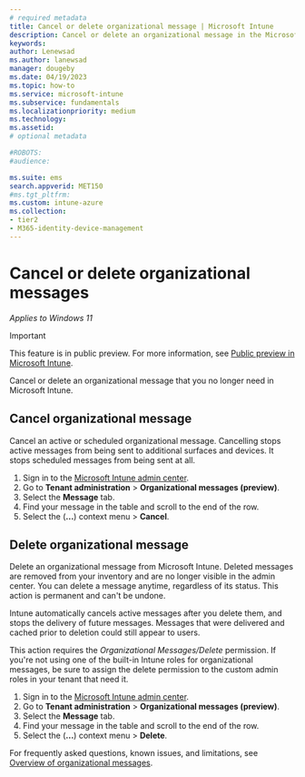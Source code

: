 ```yaml
---
# required metadata
title: Cancel or delete organizational message | Microsoft Intune  
description: Cancel or delete an organizational message in the Microsoft Intune admin center.       
keywords:
author: Lenewsad
ms.author: lanewsad
manager: dougeby
ms.date: 04/19/2023  
ms.topic: how-to
ms.service: microsoft-intune
ms.subservice: fundamentals
ms.localizationpriority: medium
ms.technology:
ms.assetid: 
# optional metadata

#ROBOTS:
#audience:

ms.suite: ems
search.appverid: MET150
#ms.tgt_pltfrm:
ms.custom: intune-azure 
ms.collection:
- tier2
- M365-identity-device-management
---
```


# Cancel or delete organizational messages      

*Applies to Windows 11*  

> [!IMPORTANT]
> This feature is in public preview. For more information, see [Public preview in Microsoft Intune](../fundamentals/public-preview.md).  

Cancel or delete an organizational message that you no longer need in Microsoft Intune.

## Cancel organizational message  
Cancel an active or scheduled organizational message. Cancelling stops active messages from being sent to additional surfaces and devices. It stops scheduled messages from being sent at all.  

1. Sign in to the [Microsoft Intune admin center](https://go.microsoft.com/fwlink/?linkid=2109431).
2. Go to **Tenant administration** > **Organizational messages (preview)**.  
2. Select the **Message** tab.  
3. Find your message in the table and scroll to the end of the row.   
3. Select the (**...**) context menu > **Cancel**.   

## Delete organizational message  
Delete an organizational message from Microsoft Intune. Deleted messages are removed from your inventory and are no longer visible in the admin center. You can delete a message anytime, regardless of its status. This action is permanent and can't be undone.  

Intune automatically cancels active messages after you delete them, and stops the delivery of future messages. Messages that were delivered and cached prior to deletion could still appear to users.   

This action requires the *Organizational Messages/Delete* permission. If you're not using one of the built-in Intune roles for organizational messages, be sure to assign the delete permission to the custom admin roles in your tenant that need it.  

1. Sign in to the [Microsoft Intune admin center](https://go.microsoft.com/fwlink/?linkid=2109431).
2. Go to **Tenant administration** > **Organizational messages (preview)**.  
2. Select the **Message** tab.  
3. Find your message in the table and scroll to the end of the row.   
3. Select the (**...**) context menu > **Delete**.   

For frequently asked questions, known issues, and limitations, see [Overview of organizational messages](organizational-messages-overview.md).  


